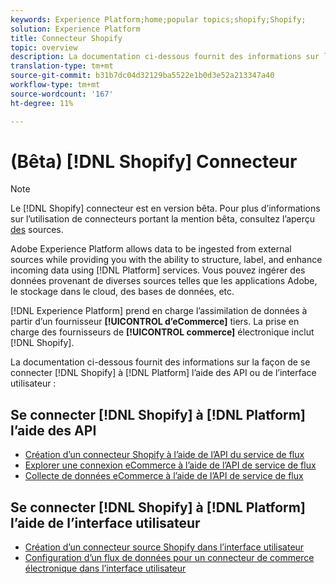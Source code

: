 ```yaml
---
keywords: Experience Platform;home;popular topics;shopify;Shopify;
solution: Experience Platform
title: Connecteur Shopify
topic: overview
description: La documentation ci-dessous fournit des informations sur la façon de connecter Shopify à Platform à l’aide d’API ou de l’interface utilisateur.
translation-type: tm+mt
source-git-commit: b31b7dc04d32129ba5522e1b0d3e52a213347a40
workflow-type: tm+mt
source-wordcount: '167'
ht-degree: 11%

---
```



# (Bêta) [!DNL Shopify] Connecteur

>[!NOTE]
>
>Le [!DNL Shopify] connecteur est en version bêta. Pour plus d’informations sur l’utilisation de connecteurs portant la mention bêta, consultez l’aperçu [des](../../home.md#terms-and-conditions) sources.

Adobe Experience Platform allows data to be ingested from external sources while providing you with the ability to structure, label, and enhance incoming data using [!DNL Platform] services. Vous pouvez ingérer des données provenant de diverses sources telles que les applications Adobe, le stockage dans le cloud, des bases de données, etc.

[!DNL Experience Platform] prend en charge l’assimilation de données à partir d’un fournisseur **[!UICONTROL d’eCommerce]** tiers. La prise en charge des fournisseurs de **[!UICONTROL commerce]** électronique inclut [!DNL Shopify].

La documentation ci-dessous fournit des informations sur la façon de se connecter [!DNL Shopify] à [!DNL Platform] l’aide des API ou de l’interface utilisateur :

## Se connecter [!DNL Shopify] à [!DNL Platform] l’aide des API

- [Création d’un connecteur Shopify à l’aide de l’API du service de flux](../../tutorials/api/create/ecommerce/shopify.md)
- [Explorer une connexion eCommerce à l’aide de l’API de service de flux](../../tutorials/api/explore/ecommerce.md)
- [Collecte de données eCommerce à l’aide de l’API de service de flux](../../tutorials/api/collect/ecommerce.md)

## Se connecter [!DNL Shopify] à [!DNL Platform] l’aide de l’interface utilisateur

- [Création d’un connecteur source Shopify dans l’interface utilisateur](../../tutorials/ui/create/ecommerce/shopify.md)
- [Configuration d’un flux de données pour un connecteur de commerce électronique dans l’interface utilisateur](../../tutorials/ui/dataflow/ecommerce.md)